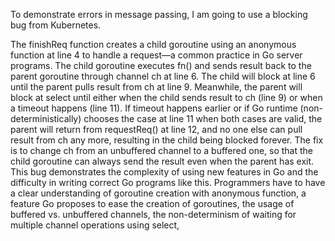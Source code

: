 To demonstrate errors in message passing, I am going to use a blocking bug from Kubernetes.

The finishReq function creates a child goroutine using an anonymous function at line 4 to handle a request—a common practice in
  Go server programs. The child goroutine executes fn() and
 sends result back to the parent goroutine through channel
ch at line 6. The child will block at line 6 until the parent
pulls result from ch at line 9. Meanwhile, the parent will
block at select until either when the child sends result to ch
(line 9) or when a timeout happens (line 11). If timeout happens earlier or if Go runtime (non-deterministically) chooses
the case at line 11 when both cases are valid, the parent will
return from requestReq() at line 12, and no one else can
pull result from ch any more, resulting in the child being
blocked forever. The fix is to change ch from an unbuffered
channel to a buffered one, so that the child goroutine can
always send the result even when the parent has exit.
This bug demonstrates the complexity of using new features in Go and the difficulty in writing correct Go programs
like this. Programmers have to have a clear understanding
of goroutine creation with anonymous function, a feature
Go proposes to ease the creation of goroutines, the usage
of buffered vs. unbuffered channels, the non-determinism
of waiting for multiple channel operations using select,
